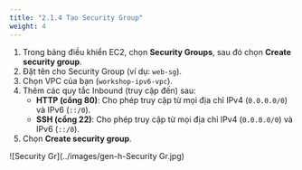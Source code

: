 ```yaml
---
title: "2.1.4 Tạo Security Group"
weight: 4
---
```


1.  Trong bảng điều khiển EC2, chọn **Security Groups**, sau đó chọn **Create security group**.
2.  Đặt tên cho Security Group (ví dụ: `web-sg`).
3.  Chọn VPC của bạn (`workshop-ipv6-vpc`).
4.  Thêm các quy tắc Inbound (truy cập đến) sau:
    * **HTTP (cổng 80)**: Cho phép truy cập từ mọi địa chỉ IPv4 (`0.0.0.0/0`) và IPv6 (`::/0`).
    * **SSH (cổng 22)**: Cho phép truy cập từ mọi địa chỉ IPv4 (`0.0.0.0/0`) và IPv6 (`::/0`).
5.  Chọn **Create security group**.

![Security Gr](../images/gen-h-Security Gr.jpg)
